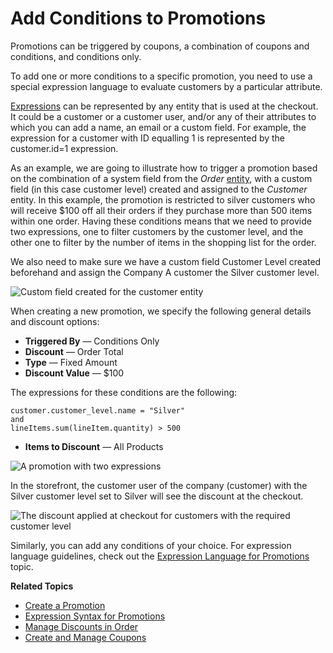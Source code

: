<a id="user-guide-marketing-promotions-conditions"></a>

# Add Conditions to Promotions

<!-- begin -->

Promotions can be triggered by coupons, a combination of coupons and conditions, and conditions only.

To add one or more conditions to a specific promotion, you need to use a special expression language to evaluate customers by a particular attribute.

[Expressions](expressions.md#user-guide-promotion-expression) can be represented by any entity that is used at the checkout. It could be a customer or a customer user, and/or any of their attributes to which you can add a name, an email or a custom field. For example, the expression for a customer with ID equalling 1 is represented by the customer.id=1 expression.

As an example, we are going to illustrate how to trigger a promotion based on the combination of a system field from the *Order* [entity](../../../system/entities/index.md#admin-guide-entity-interface), with a custom field (in this case customer level) created and assigned to the *Customer* entity. In this example, the promotion is restricted to silver customers who will receive $100 off all their orders if they purchase more than 500 items within one order. Having these conditions means that we need to provide two expressions, one to filter customers by the customer level, and the other one to filter by the number of items in the shopping list for the order.

We also need to make sure we have a custom field Customer Level created beforehand and assign the Company A customer the Silver customer level.

![Custom field created for the customer entity](user/img/marketing/promotions/customer_level.png)

When creating a new promotion, we specify the following general details and discount options:

* **Triggered By** — Conditions Only
* **Discount** — Order Total
* **Type** — Fixed Amount
* **Discount Value** — $100

The expressions for these conditions are the following:

```none
customer.customer_level.name = "Silver"
and
lineItems.sum(lineItem.quantity) > 500
```

* **Items to Discount** — All Products

![A promotion with two expressions](user/img/marketing/promotions/promotion_with_conditions.png)

In the storefront, the customer user of the company (customer) with the Silver customer level set to Silver will see the discount at the checkout.

![The discount applied at checkout for customers with the required customer level](user/img/marketing/promotions/discount_applied_customer_level.png)

Similarly, you can add any conditions of your choice. For expression language guidelines, check out the [Expression Language for Promotions](expressions.md#user-guide-promotion-expression) topic.

**Related Topics**

* [Create a Promotion](create.md#user-guide-marketing-promotions-create)
* [Expression Syntax for Promotions](expressions.md#user-guide-promotion-expression)
* [Manage Discounts in Order](manage-discounts-in-orders.md#user-guide-sales-orders-promotions)
* [Create and Manage Coupons](../coupons/index.md#user-guide-marketing-promotions-coupons)
